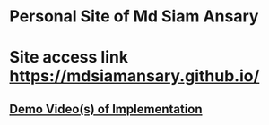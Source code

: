 # Personal Site of Md Siam Ansary 
# Site access link https://mdsiamansary.github.io/ 
## [Demo Video(s) of Implementation]()
